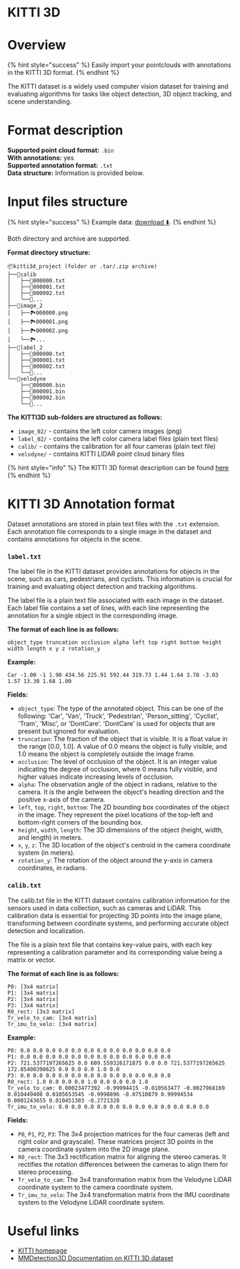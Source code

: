 <h1 align="left" style="border-bottom: 0"> KITTI 3D </h1>

# Overview

{% hint style="success" %}
Easily import your pointclouds with annotations in the KITTI 3D format.
{% endhint %}

The KITTI dataset is a widely used computer vision dataset for training and evaluating algorithms for tasks like object detection, 3D object tracking, and scene understanding.

# Format description

**Supported point cloud format:** `.bin`<br>
**With annotations:** yes<br>
**Supported annotation format:** `.txt`<br>
**Data structure:** Information is provided below.

# Input files structure

{% hint style="success" %}
Example data: [download ⬇️](https://github.com/user-attachments/files/18378632/kitti3d-sample.zip).
{% endhint %}

Both directory and archive are supported.

**Format directory structure:**

```text
📦kitti3d_project (folder or .tar/.zip archive)
├──📂calib
│   ├──📄000000.txt
│   ├──📄000001.txt
│   ├──📄000002.txt
│   └──📄...
├──📂image_2
│   ├──🏞️000000.png
│   ├──🏞️000001.png
│   ├──🏞️000002.png
│   └──🏞️...
├──📂label_2
│   ├──📄000000.txt
│   ├──📄000001.txt
│   ├──📄000002.txt
│   └──📄...
└──📂velodyne
    ├──📄000000.bin
    ├──📄000001.bin
    ├──📄000002.bin
    └──📄...
```

**The KITTI3D sub-folders are structured as follows:**

- `image_02/` - contains the left color camera images (png)
- `label_02/` - contains the left color camera label files (plain text files)
- `calib/` - contains the calibration for all four cameras (plain text file)
- `velodyne/` - contains KITTI LIDAR point cloud binary files

{% hint style="info" %}
The KITTI 3D format description can be found <a href="https://github.com/yanii/kitti-pcl/blob/master/KITTI_README.TXT" target="_blank">here</a>
{% endhint %}

# KITTI 3D Annotation format

Dataset annotations are stored in plain text files with the `.txt` extension. Each annotation file corresponds to a single image in the dataset and contains annotations for objects in the scene.

### `label.txt`

The label file in the KITTI dataset provides annotations for objects in the scene, such as cars, pedestrians, and cyclists. This information is crucial for training and evaluating object detection and tracking algorithms.

The label file is a plain text file associated with each image in the dataset. Each label file contains a set of lines, with each line representing the annotation for a single object in the corresponding image.

**The format of each line is as follows:**

```text
object_type truncation occlusion alpha left top right bottom height width length x y z rotation_y
```

**Example:**

```text
Car -1.00 -1 1.90 434.56 225.91 592.44 319.73 1.44 1.64 3.78 -3.03 1.57 13.30 1.68 1.00
```

**Fields:**

- `object_type`: The type of the annotated object. This can be one of the following: 'Car', 'Van', 'Truck', 'Pedestrian', 'Person_sitting', 'Cyclist', 'Tram', 'Misc', or 'DontCare'. 'DontCare' is used for objects that are present but ignored for evaluation.
- `truncation`: The fraction of the object that is visible. It is a float value in the range [0.0, 1.0]. A value of 0.0 means the object is fully visible, and 1.0 means the object is completely outside the image frame.
- `occlusion`: The level of occlusion of the object. It is an integer value indicating the degree of occlusion, where 0 means fully visible, and higher values indicate increasing levels of occlusion.
- `alpha`: The observation angle of the object in radians, relative to the camera. It is the angle between the object's heading direction and the positive x-axis of the camera.
- `left`, `top`, `right`, `bottom`: The 2D bounding box coordinates of the object in the image. They represent the pixel locations of the top-left and bottom-right corners of the bounding box.
- `height`, `width`, `length`: The 3D dimensions of the object (height, width, and length) in meters.
- `x`, `y`, `z`: The 3D location of the object's centroid in the camera coordinate system (in meters).
- `rotation_y`: The rotation of the object around the y-axis in camera coordinates, in radians.

### `calib.txt`

The calib.txt file in the KITTI dataset contains calibration information for the sensors used in data collection, such as cameras and LiDAR. This calibration data is essential for projecting 3D points into the image plane, transforming between coordinate systems, and performing accurate object detection and localization.

The file is a plain text file that contains key-value pairs, with each key representing a calibration parameter and its corresponding value being a matrix or vector.

**The format of each line is as follows:**

```text
P0: [3x4 matrix]
P1: [3x4 matrix]
P2: [3x4 matrix]
P3: [3x4 matrix]
R0_rect: [3x3 matrix]
Tr_velo_to_cam: [3x4 matrix]
Tr_imu_to_velo: [3x4 matrix]
```

**Example:**

```text
P0: 0.0 0.0 0.0 0.0 0.0 0.0 0.0 0.0 0.0 0.0 0.0 0.0
P1: 0.0 0.0 0.0 0.0 0.0 0.0 0.0 0.0 0.0 0.0 0.0 0.0
P2: 721.5377197265625 0.0 609.559326171875 0.0 0.0 721.5377197265625 172.85400390625 0.0 0.0 0.0 1.0 0.0
P3: 0.0 0.0 0.0 0.0 0.0 0.0 0.0 0.0 0.0 0.0 0.0 0.0
R0_rect: 1.0 0.0 0.0 0.0 1.0 0.0 0.0 0.0 1.0
Tr_velo_to_cam: 0.00023477392 -0.99994415 -0.010563477 -0.0027968169 0.010449408 0.0105653545 -0.9998896 -0.07510879 0.99994534 0.0001243655 0.010451303 -0.2721328
Tr_imu_to_velo: 0.0 0.0 0.0 0.0 0.0 0.0 0.0 0.0 0.0 0.0 0.0 0.0
```

**Fields:**

- `P0`, `P1`, `P2`, `P3`: The 3x4 projection matrices for the four cameras (left and right color and grayscale). These matrices project 3D points in the camera coordinate system into the 2D image plane.
- `R0_rect`: The 3x3 rectification matrix for aligning the stereo cameras. It rectifies the rotation differences between the cameras to align them for stereo processing.
- `Tr_velo_to_cam`: The 3x4 transformation matrix from the Velodyne LiDAR coordinate system to the camera coordinate system.
- `Tr_imu_to_velo`: The 3x4 transformation matrix from the IMU coordinate system to the Velodyne LiDAR coordinate system.

# Useful links

- <a href="https://www.cvlibs.net/datasets/kitti/" target="_blank">KITTI homepage</a>
- <a href="https://mmdetection3d.readthedocs.io/en/v0.17.3/datasets/kitti_det.html" target="_blank">MMDetection3D Documentation on KITTI 3D dataset</a>
